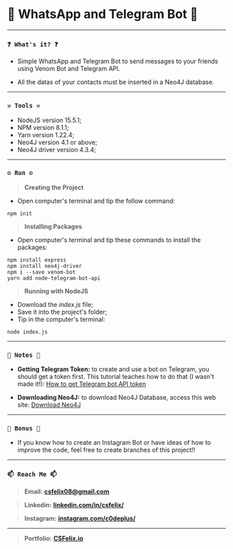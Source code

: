 # 🌟 WhatsApp and Telegram Bot 🌟

----
### `❓ What's it? ❓`

* Simple WhatsApp and Telegram Bot to send messages to your friends using Venom Bot and Telegram API.

* All the datas of your contacts must be inserted in a Neo4J database.

----
### `⚒️ Tools ⚒️`

* NodeJS version 15.5.1;
* NPM version 8.1.1;
* Yarn version 1.22.4;
* Neo4J version 4.1 or above;
* Neo4J driver version 4.3.4;


----
### `⚙️ Run ⚙️`

> **Creating the Project**

* Open computer's terminal and tip the follow command:

```
npm init
```

> **Installing Packages**

* Open computer's terminal and tip these commands to install the packages:

```
npm install express
npm install neo4j-driver
npm i --save venom-bot
yarn add node-telegram-bot-api
```

> **Running with NodeJS**

* Download the _index.js_ file;
* Save it into the project's folder;
* Tip in the computer's terminal:

```
node index.js
```

----
### `📝 Notes 📝`

* **Getting Telegram Token:** to create and use a bot on Telegram, you should get a token first. This tutorial teaches how to do that (I wasn't made it!): [How to get Telegram bot API token](https://www.siteguarding.com/en/how-to-get-telegram-bot-api-token)

* **Downloading Neo4J:** to download Neo4J Database, access this web site: [Download Neo4J](https://neo4j.com/download/)

----
### `🎁 Bonus 🎁`

* If you know how to create an Instagram Bot or have ideas of how to improve the code, feel free to create branches of this project!!

----
### `📫 Reach Me 📫`

> **Email:** **[csfelix08@gmail.com](mailto:csfelix08@gmail.com?)**

> **Linkedin:** **[linkedin.com/in/csfelix/](https://www.linkedin.com/in/csfelix/)**

> **Instagram:** **[instagram.com/c0deplus/](https://www.instagram.com/c0deplus/)**

----

> **Portfolio:** **[CSFelix.io](https://csfelix.github.io/)**
